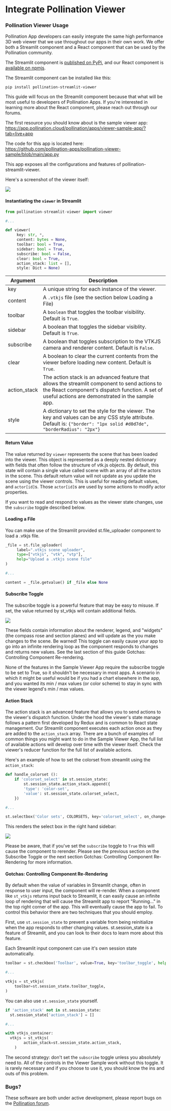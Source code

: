 # Integrate Pollination Viewer

### Pollination Viewer Usage

Pollination App developers can easily integrate the same high performance 3D web viewer that we use throughout our apps in their own work. We offer both a Streamlit component and a React component that can be used by the Pollination community.

The Streamlit component is [published on PyPi](https://pypi.org/project/pollination-streamlit-viewer/), and our React component is [available on npmjs](https://www.npmjs.com/package/lavender-vtkjs).

The Streamlit component can be installed like this:

```shell
pip install pollination-streamlit-viewer
```

This guide will focus on the Streamlit component because that what will be most useful to developers of Pollination Apps. If you're interested in learning more about the React component, please reach out through our forums.

The first resource you should know about is the sample viewer app:\
https://app.pollination.cloud/pollination/apps/viewer-sample-app/?tab=live+app

The code for this app is located here:\
https://github.com/pollination-apps/pollination-viewer-sample/blob/main/app.py

This app exposes all the configurations and features of pollination-streamlit-viewer.

Here's a screenshot of the viewer itself:

![](../.gitbook/assets/integrating-the-pollination-viewer/pollination-viewer-model-loaded.png)

#### Instantiating the `viewer` in Streamlit

```python
from pollination-streamlit-viewer import viewer

#...

def viewer(
     key: str, *,
     content: bytes = None,
     toolbar: bool = True,
     sidebar: bool = True,
     subscribe: bool = False,
     clear: bool = True,
     action_stack: list = [],
     style: Dict = None)
```

| Argument      | Description                                                                                                                                                                                         |
| ------------- | --------------------------------------------------------------------------------------------------------------------------------------------------------------------------------------------------- |
| key           | A unique string for each instance of the viewer.                                                                                                                                                    |
| content       | A `.vtkjs` file (see the section below Loading a File)                                                                                                                                              |
| toolbar       | A `boolean` that toggles the toolbar visibility. Default is `True`.                                                                                                                                 |
| sidebar       | A boolean that toggles the sidebar visiblity. Default is `True`.                                                                                                                                    |
| subscribe     | A boolean that toggles subscription to the VTKJS camera and renderer content. Default is `False`.                                                                                                   |
| clear         | A boolean to clear the current contents from the viewer before loading new content. Default is `True`.                                                                                              |
| action\_stack | The action stack is an advanced feature that allows the streamlit component to send actions to the React component's dispatch function. A set of useful actions are demonstrated in the sample app. |
| style         | A dictionary to set the style for the viewer. The key and values can be any CSS style attribute. Default is: `{"border": "1px solid #d0d7de", "borderRadius": "2px"}`                               |

#### Return Value

The value returned by `viewer` represents the scene that has been loaded into the viewer. This object is represented as a deeply nested dictionary with fields that often follow the structure of vtk.js objects. By default, this state will contain a single value called scene with an array of all the actors in the scene. This default return value will not update as you update the scene using the viewer controls. This is useful for reading default values, and `actor[id]`s. Those `actor[id]`s are used by some actions to modify actor properties.

If you want to read and respond to values as the viewer state changes, use the `subscribe` toggle described below.

#### Loading a File

You can make use of the Streamlit provided st.file\_uploader component to load a .vtkjs file.

```python
_file = st.file_uploader(
     label=".vtkjs scene uploader",
     type=["vtkjs", "vtk", "vtp"],
     help="Upload a .vtkjs scene file"
)

#...

content = _file.getvalue() if _file else None
```

#### Subscribe Toggle

The subscribe toggle is a powerful feature that may be easy to misuse. If set, the value returned by st\_vtkjs will contain additional fields.

![](../.gitbook/assets/integrating-the-pollination-viewer/subscribe-toggle.png)

These fields contain information about the renderer, legend, and "widgets" (the compass rose and section planes) and will update as the you make changes to the scene. Be warned! This toggle can easily cause your app to go into an infinite rendering loop as the component responds to changes and returns new values. See the last section of this guide Gotchas: Controlling Component Re-rendering.

None of the features in the Sample Viewer App require the subscribe toggle to be set to True, so it shouldn't be necessary in most apps. A scenario in which it might be useful would be if you had a chart elsewhere in the app, and you wanted its min / max values (or color scheme) to stay in sync with the viewer legend's min / max values.

#### Action Stack

The action stack is an advanced feature that allows you to send actions to the viewer's dispatch function. Under the hood the viewer's state manage follows a pattern first developed by Redux and is common to React state management. Our Streamlit component executes each action once as they are added to the `action_stack` array. There are a bunch of examples of common things you might want to do in the Sample Viewer App, the full list of available actions will develop over time with the viewer itself. Check the viewer's reducer function for the full list of available actions.

Here's an example of how to set the colorset from streamlit using the `action_stack`:

```python
def handle_colorset ():
    if 'colorset_select' in st.session_state:
        st.session_state.action_stack.append({
        'type': 'color-set',
        'value': st.session_state.colorset_select,
    })

#...

st.selectbox('Color sets', COLORSETS, key='colorset_select', on_change=handle_colorset)
```

This renders the select box in the right hand sidebar:

![](../.gitbook/assets/integrating-the-pollination-viewer/colorset-selector.png)

Please be aware, that if you've set the `subscribe` toggle to `True` this will cause the component to rerender. Please see the previous section on the Subscribe Toggle or the next section Gotchas: Controlling Component Re-Rendering for more information.

#### Gotchas: Controlling Component Re-Rendering

By default when the value of variables in Streamlit change, often in response to user input, the component will re-render. When a component like `st_vtkjs` returns input back to Streamlit, it can easily cause an infinite loop of rendering that will cause the Streamlit app to report "Running..." in the top right corner of the app. This will eventually cause the app to fail. To control this behavior there are two techniques that you should employ.

First, use `st.session_state` to prevent a variable from being reinitialize when the app responds to other changing values. st.session\_state is a feature of Streamlit, and you can look to their docs to learn more about this feature.

Each Streamlit input component can use it's own session state automatically.

```python
toolbar = st.checkbox('Toolbar', value=True, key='toolbar_toggle', help='Show/Hide the toolbar.')

#...

vtkjs = st_vtkjs(
    toolbar=st.session_state.toolbar_toggle,
)
```

You can also use `st.session_state` yourself.

```python
if 'action_stack' not in st.session_state:
  st.session_state['action_stack'] = []

#...

with vtkjs_container:
  vtkjs = st_vtkjs(
        action_stack=st.session_state.action_stack,
    )
```

The second strategy: don't set the `subscribe` toggle unless you absolutely need to. All of the controls in the Viewer Sample work without this toggle. It is rarely necessary and if you choose to use it, you should know the ins and outs of this problem.

### Bugs?

These software are both under active development, please report bugs on the [Pollination forum](https://discourse.pollination.cloud/).

